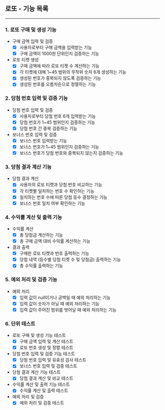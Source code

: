 ## 로또 - 기능 목록

---

### 1. 로또 구매 및 생성 기능
- 구매 금액 입력 및 검증
    - [x] 사용자로부터 구매 금액을 입력받는 기능
    - [x] 구매 금액이 1000원 단위인지 검증하는 기능
- 로또 티켓 생성
    - [x] 구매 금액에 따라 로또 티켓 수 계산하는 기능
    - [x] 각 티켓에 대해 1~45 범위의 무작위 숫자 6개 생성하는 기능
    - [x] 생성된 번호가 중복되지 않도록 검증하는 기능
    - [x] 생성된 번호를 오름차순으로 정렬하는 기능

### 2. 당첨 번호 입력 및 검증 기능
- 당첨 번호 입력 및 검증
    - [x] 사용자로부터 당첨 번호 6개 입력받는 기능
    - [x] 당첨 번호가 1~45 범위인지 검증하는 기능
    - [x] 당첨 번호 간 중복 검증하는 기능
- 보너스 번호 입력 및 검증
    - [x] 보너스 번호 입력받는 기능
    - [x] 보너스 번호가 1~45 범위인지 검증하는 기능
    - [x] 보너스 번호가 당첨 번호와 중복되지 않는지 검증하는 기능

### 3. 당첨 결과 계산 기능
- 당첨 결과 계산
    - [x] 사용자의 로또 티켓과 당첨 번호 비교하는 기능
    - [x] 각 티켓별 일치하는 번호 수 확인하는 기능
    - [x] 일치하는 번호 수에 따른 당첨 등수 결정하는 기능
    - [x] 보너스 번호 일치 여부 확인하는 기능

### 4. 수익률 계산 및 출력 기능
- 수익률 계산
    - [x] 총 당첨금 계산하는 기능
    - [x] 총 구매 금액 대비 수익률 계산하는 기능
- 결과 출력
    - [x] 구매한 로또 티켓과 번호 출력하는 기능
    - [x] 당첨 내역 (등수별 당첨 티켓 수 및 당첨금) 출력하는 기능
    - [x] 총 수익률 출력하는 기능

### 5. 예외 처리 및 검증 기능
- 예외 처리
    - [x] 입력 값이 null이거나 공백일 때 예외 처리하는 기능
    - [x] 입력 값이 숫자가 아닐 때 예외 처리하는 기능
    - [x] 입력 값이 주어진 범위를 벗어날 때 예외 처리하는 기능

### 6. 단위 테스트
- 로또 구매 및 생성 기능 테스트
    - [x] 구매 금액 입력 및 계산 테스트
    - [x] 로또 번호 생성 및 정렬 테스트
- 당첨 번호 입력 및 검증 기능 테스트
    - [x] 당첨 번호 입력 및 유효성 검사 테스트
    - [x] 보너스 번호 입력 및 검증 테스트
- 당첨 결과 계산 기능 테스트
    - [x] 당첨 결과 계산 및 비교 테스트
- 수익률 계산 및 출력 기능 테스트
    - [x] 수익률 계산 및 출력 테스트
- 예외 처리 및 검증
    - [x] 예외 처리 및 검증 테스트
